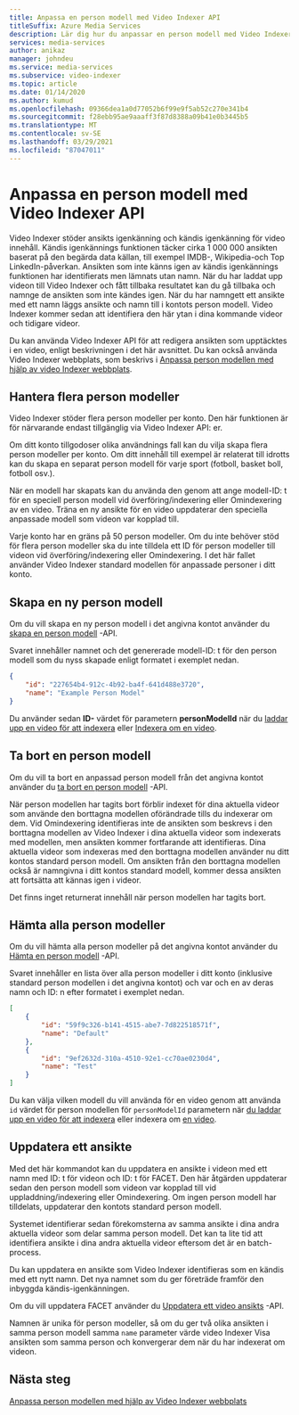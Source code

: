 ```yaml
---
title: Anpassa en person modell med Video Indexer API
titleSuffix: Azure Media Services
description: Lär dig hur du anpassar en person modell med Video Indexer API.
services: media-services
author: anikaz
manager: johndeu
ms.service: media-services
ms.subservice: video-indexer
ms.topic: article
ms.date: 01/14/2020
ms.author: kumud
ms.openlocfilehash: 09366dea1a0d77052b6f99e9f5ab52c270e341b4
ms.sourcegitcommit: f28ebb95ae9aaaff3f87d8388a09b41e0b3445b5
ms.translationtype: MT
ms.contentlocale: sv-SE
ms.lasthandoff: 03/29/2021
ms.locfileid: "87047011"
---
```

# <a name="customize-a-person-model-with-the-video-indexer-api"></a>Anpassa en person modell med Video Indexer API

Video Indexer stöder ansikts igenkänning och kändis igenkänning för video innehåll. Kändis igenkännings funktionen täcker cirka 1 000 000 ansikten baserat på den begärda data källan, till exempel IMDB-, Wikipedia-och Top LinkedIn-påverkan. Ansikten som inte känns igen av kändis igenkännings funktionen har identifierats men lämnats utan namn. När du har laddat upp videon till Video Indexer och fått tillbaka resultatet kan du gå tillbaka och namnge de ansikten som inte kändes igen. När du har namngett ett ansikte med ett namn läggs ansikte och namn till i kontots person modell. Video Indexer kommer sedan att identifiera den här ytan i dina kommande videor och tidigare videor.

Du kan använda Video Indexer API för att redigera ansikten som upptäcktes i en video, enligt beskrivningen i det här avsnittet. Du kan också använda Video Indexer webbplats, som beskrivs i [Anpassa person modellen med hjälp av video Indexer webbplats](customize-person-model-with-api.md).

## <a name="managing-multiple-person-models"></a>Hantera flera person modeller

Video Indexer stöder flera person modeller per konto. Den här funktionen är för närvarande endast tillgänglig via Video Indexer API: er.

Om ditt konto tillgodoser olika användnings fall kan du vilja skapa flera person modeller per konto. Om ditt innehåll till exempel är relaterat till idrotts kan du skapa en separat person modell för varje sport (fotboll, basket boll, fotboll osv.).

När en modell har skapats kan du använda den genom att ange modell-ID: t för en speciell person modell vid överföring/indexering eller Omindexering av en video. Träna en ny ansikte för en video uppdaterar den speciella anpassade modell som videon var kopplad till.

Varje konto har en gräns på 50 person modeller. Om du inte behöver stöd för flera person modeller ska du inte tilldela ett ID för person modeller till videon vid överföring/indexering eller Omindexering. I det här fallet använder Video Indexer standard modellen för anpassade personer i ditt konto.

## <a name="create-a-new-person-model"></a>Skapa en ny person modell

Om du vill skapa en ny person modell i det angivna kontot använder du [skapa en person modell](https://api-portal.videoindexer.ai/docs/services/operations/operations/Create-Person-Model?) -API.

Svaret innehåller namnet och det genererade modell-ID: t för den person modell som du nyss skapade enligt formatet i exemplet nedan.

```json
{
    "id": "227654b4-912c-4b92-ba4f-641d488e3720",
    "name": "Example Person Model"
}
```

Du använder sedan **ID-** värdet för parametern **personModelId** när du [laddar upp en video för att indexera](https://api-portal.videoindexer.ai/docs/services/operations/operations/Upload-video?) eller [Indexera om en video](https://api-portal.videoindexer.ai/docs/services/operations/operations/Re-index-video?).

## <a name="delete-a-person-model"></a>Ta bort en person modell

Om du vill ta bort en anpassad person modell från det angivna kontot använder du [ta bort en person modell](https://api-portal.videoindexer.ai/docs/services/operations/operations/Delete-Person-Model?) -API.

När person modellen har tagits bort förblir indexet för dina aktuella videor som använde den borttagna modellen oförändrade tills du indexerar om dem. Vid Omindexering identifieras inte de ansikten som beskrevs i den borttagna modellen av Video Indexer i dina aktuella videor som indexerats med modellen, men ansikten kommer fortfarande att identifieras. Dina aktuella videor som indexeras med den borttagna modellen använder nu ditt kontos standard person modell. Om ansikten från den borttagna modellen också är namngivna i ditt kontos standard modell, kommer dessa ansikten att fortsätta att kännas igen i videor.

Det finns inget returnerat innehåll när person modellen har tagits bort.

## <a name="get-all-person-models"></a>Hämta alla person modeller

Om du vill hämta alla person modeller på det angivna kontot använder du [Hämta en person modell](https://api-portal.videoindexer.ai/docs/services/operations/operations/Get-Person-Models?) -API.

Svaret innehåller en lista över alla person modeller i ditt konto (inklusive standard person modellen i det angivna kontot) och var och en av deras namn och ID: n efter formatet i exemplet nedan.

```json
[
    {
        "id": "59f9c326-b141-4515-abe7-7d822518571f",
        "name": "Default"
    }, 
    {
        "id": "9ef2632d-310a-4510-92e1-cc70ae0230d4",
        "name": "Test"
    }
]
```

Du kan välja vilken modell du vill använda för en video genom att använda `id` värdet för person modellen för `personModelId` parametern när [du laddar upp en video för att indexera](https://api-portal.videoindexer.ai/docs/services/operations/operations/Upload-video?) eller indexera om [en video](https://api-portal.videoindexer.ai/docs/services/operations/operations/Re-index-video?).

## <a name="update-a-face"></a>Uppdatera ett ansikte

Med det här kommandot kan du uppdatera en ansikte i videon med ett namn med ID: t för videon och ID: t för FACET. Den här åtgärden uppdaterar sedan den person modell som videon var kopplad till vid uppladdning/indexering eller Omindexering. Om ingen person modell har tilldelats, uppdaterar den kontots standard person modell.

Systemet identifierar sedan förekomsterna av samma ansikte i dina andra aktuella videor som delar samma person modell. Det kan ta lite tid att identifiera ansikte i dina andra aktuella videor eftersom det är en batch-process.

Du kan uppdatera en ansikte som Video Indexer identifieras som en kändis med ett nytt namn. Det nya namnet som du ger företräde framför den inbyggda kändis-igenkänningen.

Om du vill uppdatera FACET använder du [Uppdatera ett video ansikts](https://api-portal.videoindexer.ai/docs/services/operations/operations/Update-Video-Face?) -API.

Namnen är unika för person modeller, så om du ger två olika ansikten i samma person modell samma `name` parameter värde video Indexer Visa ansikten som samma person och konvergerar dem när du har indexerat om videon.

## <a name="next-steps"></a>Nästa steg

[Anpassa person modellen med hjälp av Video Indexer webbplats](customize-person-model-with-website.md)
